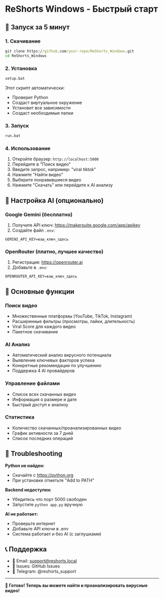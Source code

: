 # ReShorts Windows - Быстрый старт

## 🚀 Запуск за 5 минут

### 1. Скачивание
```cmd
git clone https://github.com/your-repo/ReShorts_Windows.git
cd ReShorts_Windows
```

### 2. Установка
```cmd
setup.bat
```
Этот скрипт автоматически:
- Проверит Python
- Создаст виртуальное окружение
- Установит все зависимости
- Создаст необходимые папки

### 3. Запуск
```cmd
run.bat
```

### 4. Использование
1. Откройте браузер: `http://localhost:5000`
2. Перейдите в "Поиск видео"
3. Введите запрос, например: "viral tiktok"
4. Нажмите "Найти видео"
5. Выберите понравившиеся видео
6. Нажмите "Скачать" или перейдите к AI анализу

## 🤖 Настройка AI (опционально)

### Google Gemini (бесплатно)
1. Получите API ключ: https://makersuite.google.com/app/apikey
2. Создайте файл `.env`:
```
GEMINI_API_KEY=ваш_ключ_здесь
```

### OpenRouter (платно, лучшее качество)
1. Регистрация: https://openrouter.ai
2. Добавьте в `.env`:
```
OPENROUTER_API_KEY=ваш_ключ_здесь
```

## 📖 Основные функции

### Поиск видео
- Множественные платформы (YouTube, TikTok, Instagram)
- Расширенные фильтры (просмотры, лайки, длительность)
- Viral Score для каждого видео
- Пакетное скачивание

### AI Анализ
- Автоматический анализ вирусного потенциала
- Выявление ключевых факторов успеха
- Конкретные рекомендации по улучшению
- Поддержка 4 AI провайдеров

### Управление файлами
- Список всех скачанных видео
- Информация о размере и дате
- Быстрый доступ к анализу

### Статистика
- Количество скачанных/проанализированных видео
- График активности за 7 дней
- Список последних операций

## 🔧 Troubleshooting

**Python не найден:**
- Скачайте с https://python.org
- При установке отметьте "Add to PATH"

**Backend недоступен:**
- Убедитесь что порт 5000 свободен
- Запустите `python app.py` вручную

**AI не работает:**
- Проверьте интернет
- Добавьте API ключи в .env
- Система работает и без AI (с заглушками)

## 📞 Поддержка

- 📧 Email: support@reshorts.local
- 🐛 Issues: GitHub Issues
- 💬 Telegram: @reshorts_support

---

**🎯 Готово! Теперь вы можете найти и проанализировать вирусные видео!**